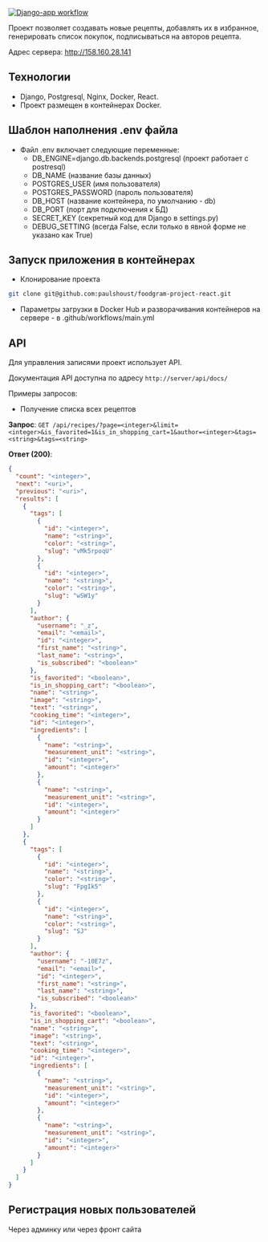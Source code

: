 [![Django-app workflow](https://github.com/paulshoust/foodgram-project-react/actions/workflows/main.yml/badge.svg)](https://github.com/paulshoust/foodgram-project-react/actions/workflows/main.yml)


Проект позволяет создавать новые рецепты, добавлять их в избранное, генерировать список покупок, подписываться на авторов рецепта.

Адрес сервера: http://158.160.28.141

## Технологии

* Django, Postgresql, Nginx, Docker, React.
* Проект размещен в контейнерах Docker.

## Шаблон наполнения .env файла
* Файл .env включает следующие переменные:
	* DB_ENGINE=django.db.backends.postgresql (проект работает с postresql)
	* DB_NAME (название базы данных)
	* POSTGRES_USER (имя пользователя)
	* POSTGRES_PASSWORD (пароль пользователя)
	* DB_HOST (название контейнера, по умолчанию - db)
	* DB_PORT (порт для подключения к БД)
  * SECRET_KEY (секретный код для Django в settings.py)
  * DEBUG_SETTING (всегда False, если только в явной форме не указано как True)

## Запуск приложения в контейнерах
* Клонирование проекта
```bash
git clone git@github.com:paulshoust/foodgram-project-react.git
```

* Параметры загрузки в Docker Hub и разворачивания контейнеров на сервере - в .github/workflows/main.yml

## API

Для управления записями проект использует API.

Документация API доступна по адресу ```http://server/api/docs/```

Примеры запросов:

* Получение списка всех рецептов

**Запрос**: `GET /api/recipes/?page=<integer>&limit=<integer>&is_favorited=1&is_in_shopping_cart=1&author=<integer>&tags=<string>&tags=<string>`

**Ответ (200)**: 
```json
{
  "count": "<integer>",
  "next": "<uri>",
  "previous": "<uri>",
  "results": [
    {
      "tags": [
        {
          "id": "<integer>",
          "name": "<string>",
          "color": "<string>",
          "slug": "vMk5rpoqU"
        },
        {
          "id": "<integer>",
          "name": "<string>",
          "color": "<string>",
          "slug": "wSW1y"
        }
      ],
      "author": {
        "username": "_z",
        "email": "<email>",
        "id": "<integer>",
        "first_name": "<string>",
        "last_name": "<string>",
        "is_subscribed": "<boolean>"
      },
      "is_favorited": "<boolean>",
      "is_in_shopping_cart": "<boolean>",
      "name": "<string>",
      "image": "<string>",
      "text": "<string>",
      "cooking_time": "<integer>",
      "id": "<integer>",
      "ingredients": [
        {
          "name": "<string>",
          "measurement_unit": "<string>",
          "id": "<integer>",
          "amount": "<integer>"
        },
        {
          "name": "<string>",
          "measurement_unit": "<string>",
          "id": "<integer>",
          "amount": "<integer>"
        }
      ]
    },
    {
      "tags": [
        {
          "id": "<integer>",
          "name": "<string>",
          "color": "<string>",
          "slug": "FpgIk5"
        },
        {
          "id": "<integer>",
          "name": "<string>",
          "color": "<string>",
          "slug": "SJ"
        }
      ],
      "author": {
        "username": "-10E7z",
        "email": "<email>",
        "id": "<integer>",
        "first_name": "<string>",
        "last_name": "<string>",
        "is_subscribed": "<boolean>"
      },
      "is_favorited": "<boolean>",
      "is_in_shopping_cart": "<boolean>",
      "name": "<string>",
      "image": "<string>",
      "text": "<string>",
      "cooking_time": "<integer>",
      "id": "<integer>",
      "ingredients": [
        {
          "name": "<string>",
          "measurement_unit": "<string>",
          "id": "<integer>",
          "amount": "<integer>"
        },
        {
          "name": "<string>",
          "measurement_unit": "<string>",
          "id": "<integer>",
          "amount": "<integer>"
        }
      ]
    }
  ]
}
```

## Регистрация новых пользователей
Через админку или через фронт сайта
